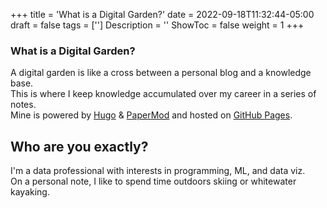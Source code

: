+++
title = 'What is a Digital Garden?'
date = 2022-09-18T11:32:44-05:00
draft = false
tags = ['']
Description = ''
ShowToc = false
weight = 1
+++

### What is a Digital Garden? 
A digital garden is like a cross between a personal blog and a knowledge base.  
This is where I keep knowledge accumulated over my career in a series of notes.  
Mine is powered by [Hugo](https://gohugo.io) & [PaperMod](https://github.com/adityatelange/hugo-PaperMod/) and hosted on [GitHub Pages](https://pages.github.com). 

## Who are you exactly? 
I'm a data professional with interests in programming, ML, and data viz.  
On a personal note, I like to spend time outdoors skiing or whitewater kayaking. 


